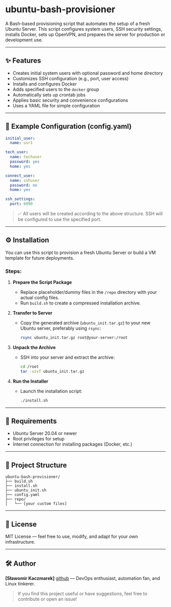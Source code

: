 # ubuntu-bash-provisioner

A Bash-based provisioning script that automates the setup of a fresh Ubuntu Server. This script configures system users, SSH security settings, installs Docker, sets up OpenVPN, and prepares the server for production or development use.

---

## ✨ Features

- Creates initial system users with optional password and home directory
- Customizes SSH configuration (e.g., port, user access)
- Installs and configures Docker
- Adds specified users to the `docker` group
- Automatically sets up crontab jobs
- Applies basic security and convenience configurations
- Uses a YAML file for simple configuration

---

## 📁 Example Configuration (config.yaml)

```yaml
initial_user:
  name: usr1

tech_user:
  name: techuser
  password: yes
  home: yes

connect_user:
  name: sshuser
  password: no
  home: yes

ssh_settings:
  port: 6090
```

> ✅ All users will be created according to the above structure. SSH will be configured to use the specified port.

---

## ⚙️ Installation

You can use this script to provision a fresh Ubuntu Server or build a VM template for future deployments.

### Steps:

1. **Prepare the Script Package**
   - Replace placeholder/dummy files in the `/repo` directory with your actual config files.
   - Run `build.sh` to create a compressed installation archive.

2. **Transfer to Server**
   - Copy the generated archive (`ubuntu_init.tar.gz`) to your new Ubuntu server, preferably using `rsync`:
     ```bash
     rsync ubuntu_init.tar.gz root@your-server:/root
     ```

3. **Unpack the Archive**
   - SSH into your server and extract the archive:
     ```bash
     cd /root
     tar -xzvf ubuntu_init.tar.gz
     ```

4. **Run the Installer**
   - Launch the installation script:
     ```bash
     ./install.sh
     ```

---

## 🧰 Requirements

- Ubuntu Server 20.04 or newer
- Root privileges for setup
- Internet connection for installing packages (Docker, etc.)

---

## 📁 Project Structure

```
ubuntu-bash-provisioner/
├── build.sh
├── install.sh
├── ubuntu_init.sh
├── config.yaml
├── repo/
│   └── [your custom files]
```

---

## 📜 License

MIT License — feel free to use, modify, and adapt for your own infrastructure.

---

## 🛠 Author

**[Sławomir Kaczmarek]** [github](https://github.com/skaczmarek-dev) — DevOps enthusiast, automation fan, and Linux tinkerer.

> If you find this project useful or have suggestions, feel free to contribute or open an issue!